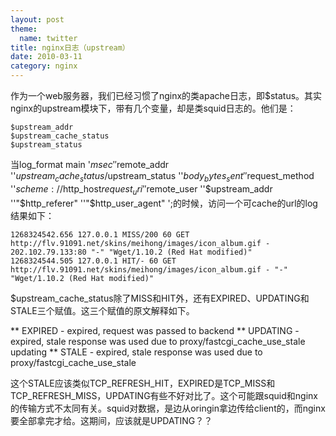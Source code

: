 ```yaml
---
layout: post
theme:
  name: twitter
title: nginx日志（upstream）
date: 2010-03-11
category: nginx
---
```


作为一个web服务器，我们已经习惯了nginx的类apache日志，即$status。其实nginx的upstream模块下，带有几个变量，却是类squid日志的。他们是：

    $upstream_addr
    $upstream_cache_status
    $upstream_status

当log_format main '$msec ''$remote_addr ''$upstream_cache_status/$upstream_status ''$body_bytes_sent ''$request_method ''$scheme://$http_host$request_uri ''$remote_user ''$upstream_addr ''"$http_referer" ''"$http_user_agent" ';的时候，访问一个可cache的url的log结果如下：

    1268324542.656 127.0.0.1 MISS/200 60 GET http://flv.91091.net/skins/meihong/images/icon_album.gif - 202.102.79.133:80 "-" "Wget/1.10.2 (Red Hat modified)"
    1268324544.505 127.0.0.1 HIT/- 60 GET http://flv.91091.net/skins/meihong/images/icon_album.gif - "-" "Wget/1.10.2 (Red Hat modified)"

$upstream_cache_status除了MISS和HIT外，还有EXPIRED、UPDATING和STALE三个赋值。这三个赋值的原文解释如下。

** EXPIRED - expired, request was passed to backend
** UPDATING - expired, stale response was used due to proxy/fastcgi_cache_use_stale updating
** STALE - expired, stale response was used due to proxy/fastcgi_cache_use_stale

这个STALE应该类似TCP_REFRESH_HIT，EXPIRED是TCP_MISS和TCP_REFRESH_MISS，UPDATING有些不好对比了。这个可能跟squid和nginx的传输方式不太同有关。squid对数据，是边从oringin拿边传给client的，而nginx要全部拿完才给。这期间，应该就是UPDATING？？


